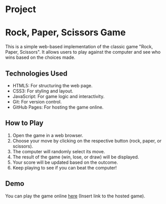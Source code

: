 # Project

# Rock, Paper, Scissors Game

This is a simple web-based implementation of the classic game "Rock, Paper, Scissors". It allows users to play against the computer and see who wins based on the choices made.
## Technologies Used

- HTML5: For structuring the web page.
- CSS3: For styling and layout.
- JavaScript: For game logic and interactivity.
- Git: For version control.
- GitHub Pages: For hosting the game online.
## How to Play

1. Open the game in a web browser.
2. Choose your move by clicking on the respective button (rock, paper, or scissors).
3. The computer will randomly select its move.
4. The result of the game (win, lose, or draw) will be displayed.
5. Your score will be updated based on the outcome.
6. Keep playing to see if you can beat the computer!

## Demo

You can play the game online [here](#) (Insert link to the hosted game).
